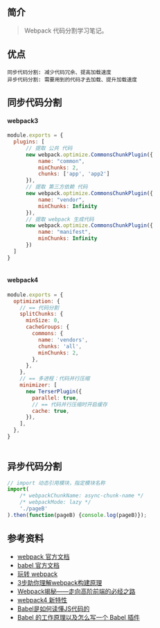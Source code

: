## 简介

> Webpack 代码分割学习笔记。

## 优点

```text
同步代码分割: 减少代码冗余、提高加载速度
异步代码分割: 需要用到的代码才去加载、提升加载速度  
```

## 同步代码分割

#### webpack3

```js
module.exports = {
  plugins: [
      // 提取 公共 代码
      new webpack.optimize.CommonsChunkPlugin({
          name: "common",
          minChunks: 2,
          chunks: ['app', 'app2'] 
      }),
      // 提取 第三方依赖 代码
      new webpack.optimize.CommonsChunkPlugin({
          name: "vendor",
          minChunks: Infinity
      }),
      // 提取 webpack 生成代码
      new webpack.optimize.CommonsChunkPlugin({
          name: "manifest",
          minChunks: Infinity
      })
  ]
}
 
```

#### webpack4

```js
module.exports = {
  optimization: {
    // == 代码分割
    splitChunks: {
      minSize: 0,
      cacheGroups: {
        commons: {
          name: 'vendors',
          chunks: 'all',
          minChunks: 2,
        },
      },
    },
    // == 多进程：代码并行压缩
    minimizer: [
      new TerserPlugin({
        parallel: true,
        // == 代码并行压缩时开启缓存
        cache: true,
      }),
    ],
  },
}
 
```

## 异步代码分割

```js
// import 动态引用模块，指定模块名称
import(
    /* webpackChunkName: async-chunk-name */
    /* webpackMode: lazy */
    './pageB'
).then(function(pageB) {console.log(pageB)});
```

## 参考资料

- [webpack 官方文档](https://webpack.js.org/)
- [babel 官方文档](https://babeljs.io/)
- [玩转 webpack](https://time.geekbang.org/course/intro/100028901)
- [3步助你理解webpack构建原理](https://learn.kaikeba.com/catalog/211875)
- [Webpack揭秘——走向高阶前端的必经之路 ](https://juejin.im/post/6844903685407916039)
- [webpack4 新特性](https://lz5z.com/webpack4-new/)
- [Babel是如何读懂JS代码的](https://zhuanlan.zhihu.com/p/27289600)
- [Babel 的工作原理以及怎么写一个 Babel 插件](https://cloud.tencent.com/developer/article/1520124)
